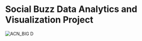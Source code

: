 # Social Buzz Data Analytics and Visualization Project
![ACN_BIG D](https://github.com/user-attachments/assets/c2e63019-5fa2-4372-b699-ff5d6d0ef9bc)
